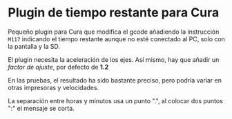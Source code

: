 # Plugin de tiempo restante para Cura

Pequeño plugin para Cura que modifica el gcode añadiendo la instrucción `M117` indicando el tiempo restante aunque no esté conectado al PC, solo con la pantalla y la SD.

El plugin necesita la aceleración de los ejes. Así mismo, hay que añadir un _factor de ajuste_, por defecto de **1.2**

En las pruebas, el resultado ha sido bastante preciso, pero podría variar en otras impresoras y velocidades.

La separación entre horas y minutos usa un punto ".", al colocar dos puntos ":" el mensaje se corta. 